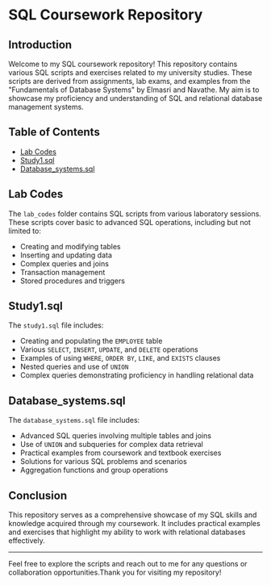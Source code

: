 # SQL Coursework Repository

## Introduction
Welcome to my SQL coursework repository! This repository contains various SQL scripts and exercises related to my university studies. These scripts are derived from assignments, lab exams, and examples from the "Fundamentals of Database Systems" by Elmasri and Navathe. My aim is to showcase my proficiency and understanding of SQL and relational database management systems.

## Table of Contents
- [Lab Codes](#lab-codes)
- [Study1.sql](#study1sql)
- [Database_systems.sql](#databasesystemssql)

## Lab Codes
The `lab_codes` folder contains SQL scripts from various laboratory sessions. These scripts cover basic to advanced SQL operations, including but not limited to:
- Creating and modifying tables
- Inserting and updating data
- Complex queries and joins
- Transaction management
- Stored procedures and triggers

## Study1.sql
The `study1.sql` file includes:
- Creating and populating the `EMPLOYEE` table
- Various `SELECT`, `INSERT`, `UPDATE`, and `DELETE` operations
- Examples of using `WHERE`, `ORDER BY`, `LIKE`, and `EXISTS` clauses
- Nested queries and use of `UNION`
- Complex queries demonstrating proficiency in handling relational data

## Database_systems.sql
The `database_systems.sql` file includes:
- Advanced SQL queries involving multiple tables and joins
- Use of `UNION` and subqueries for complex data retrieval
- Practical examples from coursework and textbook exercises
- Solutions for various SQL problems and scenarios
- Aggregation functions and group operations

## Conclusion
This repository serves as a comprehensive showcase of my SQL skills and knowledge acquired through my coursework. It includes practical examples and exercises that highlight my ability to work with relational databases effectively. 

---
Feel free to explore the scripts and reach out to me for any questions or collaboration opportunities.Thank you for visiting my repository!
